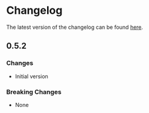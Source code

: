 # Changelog

The latest version of the changelog can be found [here](https://github.com/Azure/bicep-registry-modules/blob/main/avm/res/network/network-manager/CHANGELOG.md).

## 0.5.2

### Changes

- Initial version

### Breaking Changes

- None
